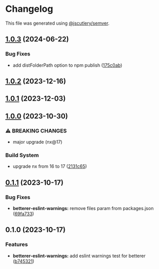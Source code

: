 # Changelog

This file was generated using [@jscutlery/semver](https://github.com/jscutlery/semver).

## [1.0.3](https://github.com/spaceribs/spaceribs/compare/betterer-eslint-warnings-1.0.2...betterer-eslint-warnings-1.0.3) (2024-06-22)


### Bug Fixes

* add distFolderPath option to npm publish ([175c0ab](https://github.com/spaceribs/spaceribs/commit/175c0abbc07a8c049dd0c1a0a3c4c0e7c83df8ee))

## [1.0.2](https://github.com/spaceribs/spaceribs/compare/betterer-eslint-warnings-1.0.1...betterer-eslint-warnings-1.0.2) (2023-12-16)

## [1.0.1](https://github.com/spaceribs/spaceribs/compare/betterer-eslint-warnings-1.0.0...betterer-eslint-warnings-1.0.1) (2023-12-03)

## [1.0.0](https://github.com/spaceribs/spaceribs/compare/betterer-eslint-warnings-0.1.1...betterer-eslint-warnings-1.0.0) (2023-10-30)


### ⚠ BREAKING CHANGES

* major upgrade (nx@17)

### Build System

* upgrade nx from 16 to 17 ([2131c65](https://github.com/spaceribs/spaceribs/commit/2131c6513226dfde256cf2eea6dac30f04ff551e))

## [0.1.1](https://github.com/spaceribs/spaceribs/compare/betterer-eslint-warnings-0.1.0...betterer-eslint-warnings-0.1.1) (2023-10-17)


### Bug Fixes

* **betterer-eslint-warnings:** remove files param from packages.json ([69fa733](https://github.com/spaceribs/spaceribs/commit/69fa73319f95eb492e0f6a92b279713cd8f54022))

## 0.1.0 (2023-10-17)


### Features

* **betterer-eslint-warnings:** add eslint warnings test for betterer ([b745321](https://github.com/spaceribs/spaceribs/commit/b74532140dc533afc92036950941a5b333ba0309))
